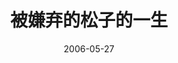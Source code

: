 ---
layout: page
title: 被嫌弃的松子的一生
description: >
  不理解。
category: 电影
img: assets/img/movie/before2020/被嫌弃的松子的一生.webp
star: 2
date: 2006-05-27
---